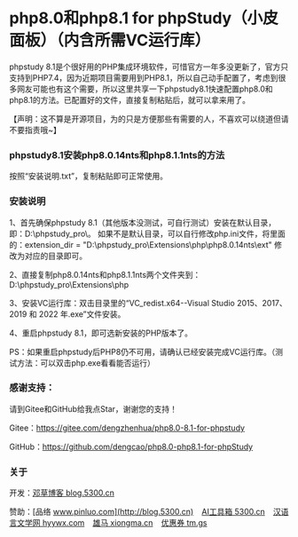 # php8.0和php8.1 for phpStudy（小皮面板）（内含所需VC运行库）

phpstudy 8.1是个很好用的PHP集成环境软件，可惜官方一年多没更新了，官方只支持到PHP7.4，因为近期项目需要用到PHP8.1，所以自己动手配置了，考虑到很多网友可能也有这个需要，所以这里共享一下phpstudy8.1快速配置php8.0和php8.1的方法。已配置好的文件，直接复制粘贴后，就可以拿来用了。

【声明：这不算是开源项目，为的只是方便那些有需要的人，不喜欢可以绕道但请不要指责哦~】


### phpstudy8.1安装php8.0.14nts和php8.1.1nts的方法

按照“安装说明.txt”，复制粘贴即可正常使用。


### 安装说明


1、首先确保phpstudy 8.1（其他版本没测试，可自行测试）安装在默认目录，即：D:\phpstudy_pro\。
     如果不是默认目录，可以自行修改php.ini文件，将里面的：extension_dir = "D:\phpstudy_pro\Extensions\php\php8.0.14nts\ext" 修改为对应的目录即可。

2、直接复制php8.0.14nts和php8.1.1nts两个文件夹到：D:\phpstudy_pro\Extensions\php

3、安装VC运行库：双击目录里的“VC_redist.x64--Visual Studio 2015、2017、2019 和 2022 年.exe”文件安装。

4、重启phpstudy 8.1，即可选新安装的PHP版本了。

PS：如果重启phpstudy后PHP8仍不可用，请确认已经安装完成VC运行库。（测试方法：可以双击php.exe看看能否运行）



### 感谢支持：

请到Gitee和GitHub给我点Star，谢谢您的支持！

Gitee：https://gitee.com/dengzhenhua/php8.0-8.1-for-phpstudy

GitHub：https://github.com/dengcao/php8.0-php8.1-for-phpStudy


### 关于

开发：[邓草博客 blog.5300.cn](http://blog.5300.cn)

赞助：[品络 www.pinluo.com](http://blog.5300.cn)  &ensp;  [AI工具箱 5300.cn](https://5300.cn)  &ensp;  [汉语言文学网 hyywx.com](https://hyywx.com)  &ensp;  [雄马 xiongma.cn](https://xiongma.cn) &ensp;  [优惠券 tm.gs](http://tm.gs)
